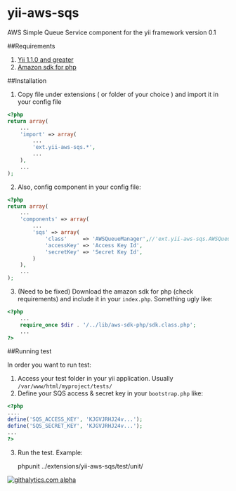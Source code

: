 yii-aws-sqs
===========

AWS Simple Queue Service component for the yii framework version 0.1

##Requirements

1. [Yii 1.1.0 and greater](http://yiiframework.com/download/)
2. [Amazon sdk for php](https://github.com/amazonwebservices/aws-sdk-for-php)

##Installation 
1. Copy file under extensions ( or folder of your choice ) and import it in your config file

``` php
<?php 
return array(
    ...
    'import' => array(
        ...
        'ext.yii-aws-sqs.*',
        ...
    ),
    ...
);
```

2. Also, config component in your config file:

``` php
<?php 
return array(
    ...
    'components' => array(
        ...
        'sqs' => array(
            'class'     => 'AWSQueueManager',//'ext.yii-aws-sqs.AWSQueueManager' if not imported
            'accessKey' => 'Access Key Id',
            'secretKey' => 'Secret Key Id',
        )
    ),
    ...
);
```

3. (Need to be fixed) Download the amazon sdk for php (check requirements) and include it in your `index.php`. Something ugly like:

``` php
<?php
    ...
    require_once $dir . '/../lib/aws-sdk-php/sdk.class.php';
    ...
?>
```

##Running test

In order you want to run test:

1. Access your test folder in your yii application. Usually `/var/www/html/myproject/tests/`
2. Define your SQS access & secret key in your `bootstrap.php` like:

``` php
<?php
....
define('SQS_ACCESS_KEY', 'KJGVJRHJ24v...');
define('SQS_SECRET_KEY', 'KJGVJRHJ24v...');
...
?>
```
3. Run the test. Example: 

    phpunit ../extensions/yii-aws-sqs/test/unit/

    

[![githalytics.com alpha](https://cruel-carlota.pagodabox.com/226c74050760aa30915ae903c7c32c4c "githalytics.com")](http://githalytics.com/dmtrs/yii-aws-sqs)
